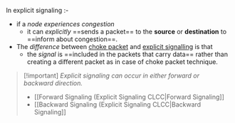 In explicit signaling :-
- if a *node experiences congestion* 
	- it can *explicitly* ==sends a packet== to the **source** or **destination** to ==inform about congestion==.
- The *difference* between <u>choke packet</u> and <u>explicit signalling</u> is that
	- the *signal* is ==included in the packets that carry data== rather than creating a different packet as in case of choke packet technique.

>[!important] *Explicit signaling can occur in either forward or backward direction.*
>- [[Forward Signaling (Explicit Signaling CLCC|Forward Signaling]]
>- [[Backward Signaling (Explicit Signaling CLCC|Backward Signaling]]